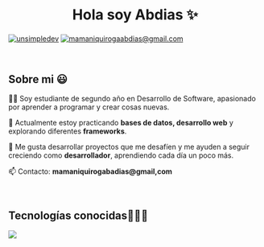 <h1 align="center">Hola soy Abdias ✨ </h1> 

<p align="left">
<a href="https://www.linkedin.com/in/abdias-mamani-quiroga" target="_blank"><img align="center" src="https://img.shields.io/badge/LinkedIn-0077B5?style=for-the-badge&logo=linkedin&logoColor=white" alt="unsimpledev"/></a>
<a href = "mailto:mamaniquirogaabdias@gmail.com" target="_blank"><img align="center" src="https://img.shields.io/badge/Gmail-D14836?style=for-the-badge&logo=gmail&logoColor=white" alt="mamaniquirogaabdias@gmail.com"  /></a>
</p>

<br>
<h2>Sobre mi 😃</h2>
<p align="left">
👨‍💻 Soy estudiante de segundo año en Desarrollo de Software, apasionado por aprender a programar y crear cosas nuevas.  

💾 Actualmente estoy practicando **bases de datos, desarrollo web** y explorando diferentes **frameworks**.  

🚀 Me gusta desarrollar proyectos que me desafíen y me ayuden a seguir creciendo como **desarrollador**, aprendiendo cada día un poco más.  

📫 Contacto: **mamaniquirogabadias@gmail,com**
  </p>
<br>
<h2 >Tecnologías conocidas👨🏻‍💻</h2>
<!--tech stack icons-->
<p align="left">
  <a href="">
    <img src="https://skillicons.dev/icons?i=css,html,js,mysql,sqlite,git,github,linux,django" />
  </a>
</p>
